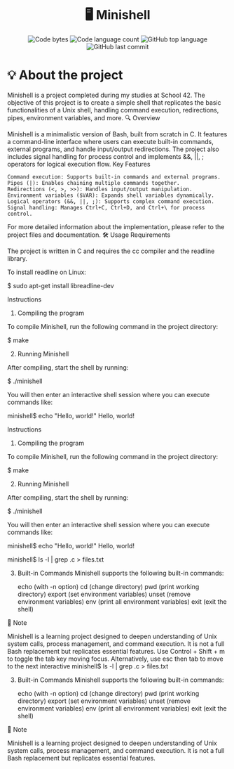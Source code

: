 <h1 align="center"> 
  🖥️ Minishell </h1>
  
<p align="center"> 
  <img alt="Code bytes" src="https://img.shields.io/github/languages/code-size/jose5556/minishell?color=lightblue" /> 
  <img alt="Code language count" src="https://img.shields.io/github/languages/count/jose5556/minishell?color=yellow" /> 
  <img alt="GitHub top language" src="https://img.shields.io/github/languages/top/jose5556/minishell?color=blue" /> 
  <img alt="GitHub last commit" src="https://img.shields.io/github/last-commit/jose5556/minishell?color=green" /> 
</p>

# 💡 About the project

Minishell is a project completed during my studies at School 42. The objective of this project is to create a simple shell that replicates the basic functionalities of a Unix shell, handling command execution, redirections, pipes, environment variables, and more.
🔍 Overview

Minishell is a minimalistic version of Bash, built from scratch in C. It features a command-line interface where users can execute built-in commands, external programs, and handle input/output redirections. The project also includes signal handling for process control and implements &&, ||, ; operators for logical execution flow.
Key Features

    Command execution: Supports built-in commands and external programs.
    Pipes (|): Enables chaining multiple commands together.
    Redirections (<, >, >>): Handles input/output manipulation.
    Environment variables ($VAR): Expands shell variables dynamically.
    Logical operators (&&, ||, ;): Supports complex command execution.
    Signal handling: Manages Ctrl+C, Ctrl+D, and Ctrl+\ for process control.

For more detailed information about the implementation, please refer to the project files and documentation.
🛠️ Usage
Requirements

The project is written in C and requires the cc compiler and the readline library.

To install readline on Linux:

$ sudo apt-get install libreadline-dev

Instructions

1. Compiling the program

To compile Minishell, run the following command in the project directory:

$ make

2. Running Minishell

After compiling, start the shell by running:

$ ./minishell

You will then enter an interactive shell session where you can execute commands like:

minishell$ echo "Hello, world!"
Hello, world!

Instructions

1. Compiling the program

To compile Minishell, run the following command in the project directory:

$ make

2. Running Minishell

After compiling, start the shell by running:

$ ./minishell

You will then enter an interactive shell session where you can execute commands like:

minishell$ echo "Hello, world!"
Hello, world!

minishell$ ls -l | grep .c > files.txt

3. Built-in Commands Minishell supports the following built-in commands:

    echo (with -n option)
    cd (change directory)
    pwd (print working directory)
    export (set environment variables)
    unset (remove environment variables)
    env (print all environment variables)
    exit (exit the shell)

📌 Note

Minishell is a learning project designed to deepen understanding of Unix system calls, process management, and command execution. It is not a full Bash replacement but replicates essential features.
Use Control + Shift + m to toggle the tab key moving focus. Alternatively, use esc then tab to move to the next interactive 
minishell$ ls -l | grep .c > files.txt

3. Built-in Commands Minishell supports the following built-in commands:

    echo (with -n option)
    cd (change directory)
    pwd (print working directory)
    export (set environment variables)
    unset (remove environment variables)
    env (print all environment variables)
    exit (exit the shell)

📌 Note

Minishell is a learning project designed to deepen understanding of Unix system calls, process management, and command execution. It is not a full Bash replacement but replicates essential features.
